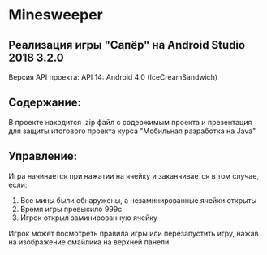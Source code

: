 # Minesweeper
## Реализация игры "Сапёр" на Android Studio 2018 3.2.0 
Версия API проекта: API 14: Android 4.0 (IceCreamSandwich)

## Содержание:
В проекте находится .zip файл с содержимым проекта и презентация для защиты итогового проекта курса "Мобильная разработка на Java"

## Управление:
Игра начинается при нажатии на ячейку и заканчивается в том случае, если:
1) Все мины были обнаружены, а незаминированные ячейки открыты
2) Время игры превысило 999с
3) Игрок открыл заминированную ячейку

Игрок может посмотреть правила игры или перезапустить игру, нажав на изображение смайлика на верхней панели.
